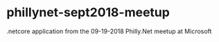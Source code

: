 # phillynet-sept2018-meetup
.netcore application from the 09-19-2018 Philly.Net meetup at Microsoft

